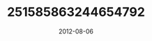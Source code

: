---
title: "251585863244654792"
cover: "2012-08-06 10.03.13 251585863244654792_46248401"
photo: "2012-08-06 10.03.13 251585863244654792_46248401"
date: "2012-08-06"
type: "photo"
---